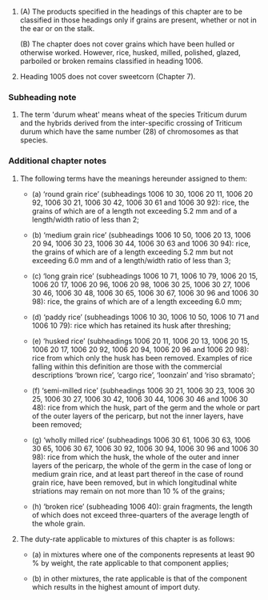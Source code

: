 1. (A) The products specified in the headings of this chapter are to be classified in those headings only if grains are present, whether or not in the ear or on the stalk.

	(B) The chapter does not cover grains which have been hulled or otherwise worked. However, rice, husked, milled, polished, glazed, parboiled or broken remains classified in heading 1006.

2. Heading 1005 does not cover sweetcorn (Chapter 7).

### Subheading note

1. The term 'durum wheat' means wheat of the species Triticum durum and the hybrids derived from the inter-specific crossing of Triticum durum which have the same number (28) of chromosomes as that species.

### Additional chapter notes

1. The following terms have the meanings hereunder assigned to them:

	- (a) ‘round grain rice’ (subheadings 1006 10 30, 1006 20 11, 1006 20 92, 1006 30 21, 1006 30 42, 1006 30 61 and 1006 30 92): rice, the grains of which are of a length not exceeding 5.2 mm and of a length/width ratio of less than 2;

	- (b) ‘medium grain rice’ (subheadings 1006 10 50, 1006 20 13, 1006 20 94, 1006 30 23, 1006 30 44, 1006 30 63 and 1006 30 94): rice, the grains of which are of a length exceeding 5.2 mm but not exceeding 6.0 mm and of a length/width ratio of less than 3;

	- (c) ‘long grain rice’ (subheadings 1006 10 71, 1006 10 79, 1006 20 15, 1006 20 17, 1006 20 96, 1006 20 98, 1006 30 25, 1006 30 27, 1006 30 46, 1006 30 48, 1006 30 65, 1006 30 67, 1006 30 96 and 1006 30 98): rice, the grains of which are of a length exceeding 6.0 mm;

	- (d) ‘paddy rice’ (subheadings 1006 10 30, 1006 10 50, 1006 10 71 and 1006 10 79): rice which has retained its husk after threshing;

	- (e) ‘husked rice’ (subheadings 1006 20 11, 1006 20 13, 1006 20 15, 1006 20 17, 1006 20 92, 1006 20 94, 1006 20 96 and 1006 20 98): rice from which only the husk has been removed. Examples of rice falling within this definition are those with the commercial descriptions ‘brown rice’, ‘cargo rice’, ‘loonzain’ and ‘riso sbramato’;

	- (f) ‘semi-milled rice’ (subheadings 1006 30 21, 1006 30 23, 1006 30 25, 1006 30 27, 1006 30 42, 1006 30 44, 1006 30 46 and 1006 30 48): rice from which the husk, part of the germ and the whole or part of the outer layers of the pericarp, but not the inner layers, have been removed;

	- (g) ‘wholly milled rice’ (subheadings 1006 30 61, 1006 30 63, 1006 30 65, 1006 30 67, 1006 30 92, 1006 30 94, 1006 30 96 and 1006 30 98): rice from which the husk, the whole of the outer and inner layers of the pericarp, the whole of the germ in the case of long or medium grain rice, and at least part thereof in the case of round grain rice, have been removed, but in which longitudinal white striations may remain on not more than 10 % of the grains;

	- (h) ‘broken rice’ (subheading 1006 40): grain fragments, the length of which does not exceed three-quarters of the average length of the whole grain.

2. The duty-rate applicable to mixtures of this chapter is as follows:

	- (a) in mixtures where one of the components represents at least 90 % by weight, the rate applicable to that component applies;
	
	- (b) in other mixtures, the rate applicable is that of the component which results in the highest amount of import duty.